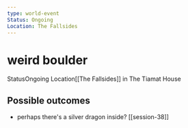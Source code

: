 ```yaml
---
type: world-event
Status: Ongoing
Location: The Fallsides
---
```


# weird boulder
<span class="dataview inline-field"><span class="inline-field-key">Status</span><span class="inline-field-value">Ongoing</span></span>
<span class="dataview inline-field"><span class="inline-field-key">Location</span><span class="inline-field-value">[[The Fallsides]]</span></span> in The Tiamat House 

## Possible outcomes
- perhaps there's a silver dragon inside? [[session-38]]



